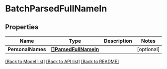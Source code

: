 # BatchParsedFullNameIn

## Properties
Name | Type | Description | Notes
------------ | ------------- | ------------- | -------------
**PersonalNames** | [**[]ParsedFullNameIn**](ParsedFullNameIn.md) |  | [optional] 

[[Back to Model list]](../README.md#documentation-for-models) [[Back to API list]](../README.md#documentation-for-api-endpoints) [[Back to README]](../README.md)


